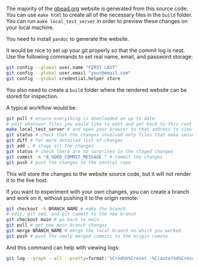 The majority of the [qbead.org](https://qbead.org) website is generated from this source code. You can use `make html` to create all of the necessary files in the `build` folder. You can run `make local_test_server` in order to preview these changes on your local machine.

You need to install `pandoc` to generate the website.

It would be nice to set up your git properly so that the commit log is neat. Use the following commands to set real name, email, and password storage:

```bash
git config --global user.name "FIRST LAST"
git config --global user.email "your@email.com"
git config --global credential.helper store
```

You also need to create a `build` folder where the rendered website can be stored for inspection.

A typical workflow would be:

```bash
git pull # ensure everything is downloaded an up to date
# edit whatever files you would like to edit and get back to this root directory
make local_test_server # and open your browser to that address to view the changes
git status # check that the changes involved only files that make sense
git diff # for more detailed list of changes
git add . # stage all the changes
git status # check there are no surprises in the staged changes
git commit -m "A_GOOD_COMMIT_MESSAGE." # commit the changes
git push # push the changes to the central repo
```

This will store the changes to the website source code, but it will not render it to the live host.

If you want to experiment with your own changes, you can create a branch and work on it, without pushing it to the origin remote:

```bash
git checkout -b BRANCH_NAME # make the branch
# edit, git add, and git commit to the new branch
git checkout main # go back to main
git pull # get new main branch changes
git merge BRANCH_NAME # merge the local branch on which you worked
git push # push the newly merged commits to the origin remote
```

And this command can help with viewing logs:

```bash
git log --graph --all --pretty=format:'%Cred%h%Creset -%C(auto)%d%Creset %s %Cgreen(%cr) %C(bold blue)<%an>%Creset' --abbrev-commit --date=relative
```
